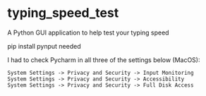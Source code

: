 # typing_speed_test
A Python GUI application to help test your typing speed

pip install pynput needed


I had to check Pycharm in all three of the settings below (MacOS):

    System Settings -> Privacy and Security -> Input Monitoring
    System Settings -> Privacy and Security -> Accessibility
    System Settings -> Privacy and Security -> Full Disk Access

